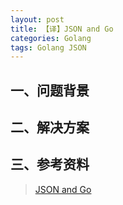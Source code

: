```yaml
---
layout: post
title: 【译】JSON and Go 
categories: Golang
tags: Golang JSON
---
```


## 一、问题背景

## 二、解决方案

## 三、参考资料

> [JSON and Go](https://blog.golang.org/json-and-go)
